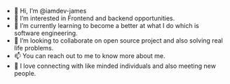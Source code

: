 - 👋 Hi, I’m @iamdev-james
- 👀 I’m interested in Frontend and backend opportunities.
- 🌱 I’m currently learning to become a better at what I do which is software engineering.
- 💞️ I’m looking to collaborate on open source project and also solving real life problems.
- 📫 You can reach out to me to know more about me.
- 🚀 I love connecting with like minded individuals and also meeting new people.

<!---
iamdev-james/iamdev-james is a ✨ special ✨ repository because its `README.md` (this file) appears on your GitHub profile.
You can click the Preview link to take a look at your changes.
--->
